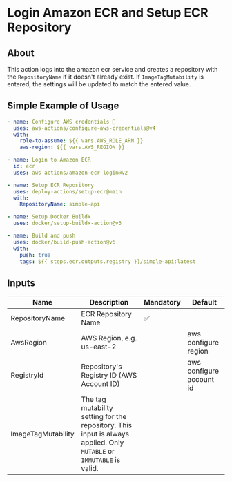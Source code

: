 # Login Amazon ECR and Setup ECR Repository

## About

This action logs into the amazon ecr service and creates a repository with the `RepositoryName` if it doesn't already exist. If `ImageTagMutability` is entered, the settings will be updated to match the entered value.

## Simple Example of Usage

```yml
- name: Configure AWS credentials 🔑
  uses: aws-actions/configure-aws-credentials@v4
  with:
    role-to-assume: ${{ vars.AWS_ROLE_ARN }}
    aws-region: ${{ vars.AWS_REGION }}

- name: Login to Amazon ECR
  id: ecr
  uses: aws-actions/amazon-ecr-login@v2

- name: Setup ECR Repository
  uses: deploy-actions/setup-ecr@main
  with:
    RepositoryName: simple-api

- name: Setup Docker Buildx
  uses: docker/setup-buildx-action@v3

- name: Build and push
  uses: docker/build-push-action@v6
  with:
    push: true
    tags: ${{ steps.ecr.outputs.registry }}/simple-api:latest
```

## Inputs

| Name               | Description                                                                                                          | Mandatory | Default                  |
| ------------------ | -------------------------------------------------------------------------------------------------------------------- | --------- | ------------------------ |
| RepositoryName     | ECR Repository Name                                                                                                  | ✅        |                          |
| AwsRegion          | AWS Region, e.g. us-east-2                                                                                           |           | aws configure region     |
| RegistryId         | Repository's Registry ID (AWS Account ID)                                                                            |           | aws configure account id |
| ImageTagMutability | The tag mutability setting for the repository. This input is always applied. Only `MUTABLE` or `IMMUTABLE` is valid. |           |                          |
